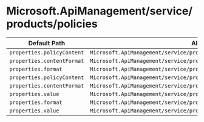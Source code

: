 # Microsoft.ApiManagement/service/products/policies

| Default Path | Alias |
|---|---|
| `properties.policyContent` | `Microsoft.ApiManagement/service/products/policies/policyContent` |
| `properties.contentFormat` | `Microsoft.ApiManagement/service/products/policies/contentFormat` |
| `properties.format` | `Microsoft.ApiManagement/service/products/policies/format` |
| `properties.policyContent` | `Microsoft.ApiManagement/service/products/policies/policy.policyContent` |
| `properties.contentFormat` | `Microsoft.ApiManagement/service/products/policies/policy.contentFormat` |
| `properties.value` | `Microsoft.ApiManagement/service/products/policies/policy.value` |
| `properties.format` | `Microsoft.ApiManagement/service/products/policies/policy.format` |
| `properties.value` | `Microsoft.ApiManagement/service/products/policies/value` |

